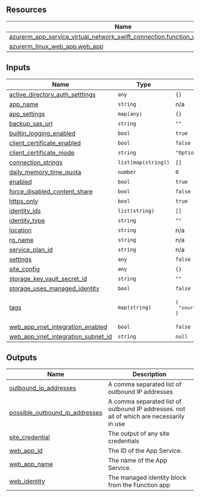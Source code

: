 ## Resources

| Name | Type |
|------|------|
| [azurerm_app_service_virtual_network_swift_connection.function_vnet_integration](https://registry.terraform.io/providers/hashicorp/azurerm/latest/docs/resources/app_service_virtual_network_swift_connection) | resource |
| [azurerm_linux_web_app.web_app](https://registry.terraform.io/providers/hashicorp/azurerm/latest/docs/resources/linux_web_app) | resource |

## Inputs

| Name | Type | Default | Required |
|------|------|---------|:--------:|
| <a name="input_active_directory_auth_setttings"></a> [active\_directory\_auth\_setttings](#input\_active\_directory\_auth\_setttings) | `any` | `{}` | no |
| <a name="input_app_name"></a> [app\_name](#input\_app\_name) | `string` | n/a | yes |
| <a name="input_app_settings"></a> [app\_settings](#input\_app\_settings) | `map(any)` | `{}` | no |
| <a name="input_backup_sas_url"></a> [backup\_sas\_url](#input\_backup\_sas\_url) | `string` | `""` | no |
| <a name="input_builtin_logging_enabled"></a> [builtin\_logging\_enabled](#input\_builtin\_logging\_enabled) | `bool` | `true` | no |
| <a name="input_client_certificate_enabled"></a> [client\_certificate\_enabled](#input\_client\_certificate\_enabled) | `bool` | `false` | no |
| <a name="input_client_certificate_mode"></a> [client\_certificate\_mode](#input\_client\_certificate\_mode) | `string` | `"Optional"` | no |
| <a name="input_connection_strings"></a> [connection\_strings](#input\_connection\_strings) | `list(map(string))` | `[]` | no |
| <a name="input_daily_memory_time_quota"></a> [daily\_memory\_time\_quota](#input\_daily\_memory\_time\_quota) | `number` | `0` | no |
| <a name="input_enabled"></a> [enabled](#input\_enabled) | `bool` | `true` | no |
| <a name="input_force_disabled_content_share"></a> [force\_disabled\_content\_share](#input\_force\_disabled\_content\_share) | `bool` | `false` | no |
| <a name="input_https_only"></a> [https\_only](#input\_https\_only) | `bool` | `true` | no |
| <a name="input_identity_ids"></a> [identity\_ids](#input\_identity\_ids) | `list(string)` | `[]` | no |
| <a name="input_identity_type"></a> [identity\_type](#input\_identity\_type) | `string` | `""` | no |
| <a name="input_location"></a> [location](#input\_location) | `string` | n/a | yes |
| <a name="input_rg_name"></a> [rg\_name](#input\_rg\_name) | `string` | n/a | yes |
| <a name="input_service_plan_id"></a> [service\_plan\_id](#input\_service\_plan\_id) | `string` | n/a | yes |
| <a name="input_settings"></a> [settings](#input\_settings) | `any` | `false` | no |
| <a name="input_site_config"></a> [site\_config](#input\_site\_config) | `any` | `{}` | no |
| <a name="input_storage_key_vault_secret_id"></a> [storage\_key\_vault\_secret\_id](#input\_storage\_key\_vault\_secret\_id) | `string` | `""` | no |
| <a name="input_storage_uses_managed_identity"></a> [storage\_uses\_managed\_identity](#input\_storage\_uses\_managed\_identity) | `bool` | `false` | no |
| <a name="input_tags"></a> [tags](#input\_tags) | `map(string)` | <pre>{<br>  "source": "terraform"<br>}</pre> | no |
| <a name="input_web_app_vnet_integration_enabled"></a> [web\_app\_vnet\_integration\_enabled](#input\_web\_app\_vnet\_integration\_enabled) | `bool` | `false` | no |
| <a name="input_web_app_vnet_integration_subnet_id"></a> [web\_app\_vnet\_integration\_subnet\_id](#input\_web\_app\_vnet\_integration\_subnet\_id) | `string` | `null` | no |

## Outputs

| Name | Description |
|------|-------------|
| <a name="output_outbound_ip_addresses"></a> [outbound\_ip\_addresses](#output\_outbound\_ip\_addresses) | A comma separated list of outbound IP addresses |
| <a name="output_possible_outbound_ip_addresses"></a> [possible\_outbound\_ip\_addresses](#output\_possible\_outbound\_ip\_addresses) | A comma separated list of outbound IP addresses. not all of which are necessarily in use |
| <a name="output_site_credential"></a> [site\_credential](#output\_site\_credential) | The output of any site credentials |
| <a name="output_web_app_id"></a> [web\_app\_id](#output\_web\_app\_id) | The ID of the App Service. |
| <a name="output_web_app_name"></a> [web\_app\_name](#output\_web\_app\_name) | The name of the App Service. |
| <a name="output_web_identity"></a> [web\_identity](#output\_web\_identity) | The managed identity block from the Function app |
